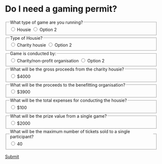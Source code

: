 <h1> Do I need a gaming permit? </h1>

  <div class="nsw-forms">
        <div class="nsw-form-group">
            <fieldset class="nsw-form-fieldset">
            <legend>
            <span class="nsw-form-legend-text">What type of game are you running?</span>
            </legend>
            <div class="nsw-form-radio">
               <input class="nsw-form-radio__input" type="radio" name="{gametype}" id="{gametype1}">
               <label class="nsw-form-radio__label" for="{gametype1}">Housie</label>
               <input class="nsw-form-radio__input" type="radio" name="{gametype}" id="{gametype2}">
               <label class="nsw-form-radio__label" for="{gametype2}">Option 2</label>         
            </div>
           </fieldset>
        </div>
    </div>
    <div class="nsw-forms">
        <div class="nsw-form-group">
            <fieldset class="nsw-form-fieldset">
            <legend>
            <span class="nsw-form-legend-text">Type of Housie?</span>
            </legend>
            <div class="nsw-form-radio">
               <input class="nsw-form-radio__input" type="radio" name="{housietype}" id="{housie1}">
               <label class="nsw-form-radio__label" for="{housie1}">Charity housie</label>  
               <input class="nsw-form-radio__input" type="radio" name="{housietype}" id="{housie2}">
               <label class="nsw-form-radio__label" for="{housie2}">Option 2</label>
            </div>
           </fieldset>
        </div>
    </div>
<div class="nsw-forms">
        <div class="nsw-form-group">
            <fieldset class="nsw-form-fieldset">
            <legend>
            <span class="nsw-form-legend-text">Game is conducted by:</span>
            </legend>
            <div class="nsw-form-radio">
               <input class="nsw-form-radio__input" type="radio" name="{conducted}" id="{conducted1}">
               <label class="nsw-form-radio__label" for="{conducted1}">Charity/non-profit organisation<label>
               <input class="nsw-form-radio__input" type="radio" name="{conducted}" id="{conducted2}">
               <label class="nsw-form-radio__label" for="{conducted2}">Option 2<label>      
            </div>
           </fieldset>
        </div>
    </div>
<div class="nsw-forms">
        <div class="nsw-form-group">
            <fieldset class="nsw-form-fieldset">
            <legend>
            <span class="nsw-form-legend-text">What will be the gross proceeds from the charity housie?</span>
            </legend>
            <div class="nsw-form-radio">
               <input class="nsw-form-radio__input" type="radio" name="{proceeds}" id="{proceeds1}">
               <label class="nsw-form-radio__label" for="{proceeds1}">$4000</label>      
            </div>
           </fieldset>
        </div>
    </div>
<div class="nsw-forms">
        <div class="nsw-form-group">
            <fieldset class="nsw-form-fieldset">
            <legend>
            <span class="nsw-form-legend-text">What will be the proceeds to the benefitting organisation?</span>
            </legend>
            <div class="nsw-form-radio">
               <input class="nsw-form-radio__input" type="radio" name="{benefit}" id="{benefit1}">
               <label class="nsw-form-radio__label" for="{benefit1}">$3900</label>      
            </div>
           </fieldset>
        </div>
    </div>
<div class="nsw-forms">
        <div class="nsw-form-group">
            <fieldset class="nsw-form-fieldset">
            <legend>
            <span class="nsw-form-legend-text">What will be the total expenses for conducting the housie?</span>
            </legend>
            <div class="nsw-form-radio">
               <input class="nsw-form-radio__input" type="radio" name="{expenses}" id="{expenses1}">
               <label class="nsw-form-radio__label" for="{expenses1}">$100</label>             
            </div>
           </fieldset>
        </div>
    </div>
    <div class="nsw-forms">
        <div class="nsw-form-group">
            <fieldset class="nsw-form-fieldset">
            <legend>
            <span class="nsw-form-legend-text">What will be the prize value from a single game?</span>
            </legend>
            <div class="nsw-form-radio">
               <input class="nsw-form-radio__input" type="radio" name="{prize}" id="{prize1}">
               <label class="nsw-form-radio__label" for="{prize1}">$2000</label>      
            </div>
           </fieldset>
        </div>
    </div>
    <div class="nsw-forms">
        <div class="nsw-form-group">
            <fieldset class="nsw-form-fieldset">
            <legend>
            <span class="nsw-form-legend-text">What will be the maximum number of tickets sold to a single participant?</span>
            </legend>
            <div class="nsw-form-radio">
               <input class="nsw-form-radio__input" type="radio" name="{maxtickets}" id="{maxtickets1">
               <label class="nsw-form-radio__label" for="{maxtickets1}">40</label>      
            </div>
           </fieldset>
        </div>
    </div>


<a href="{{ '/housie-submit' | url }}" class="nsw-button nsw-button--primary">Submit</a>
